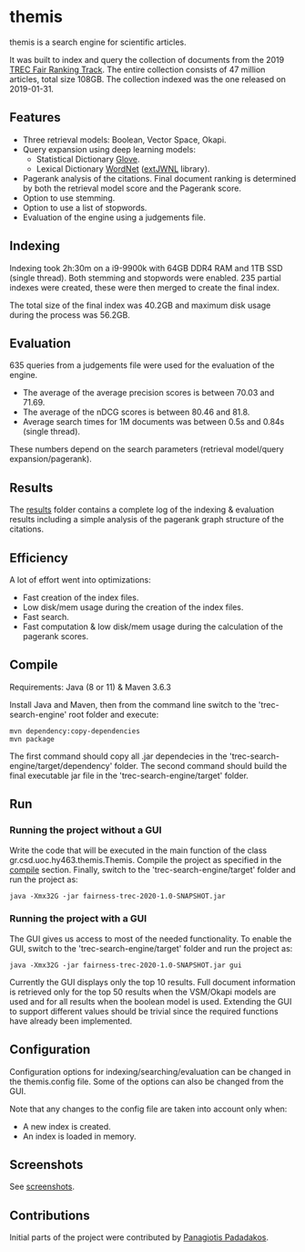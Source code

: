 # themis

themis is a search engine for scientific articles.

It was built to index and query the collection of documents from the 2019 [TREC Fair Ranking Track](https://fair-trec.github.io/). The entire collection consists of 47 million articles, total size 108GB. The collection indexed was the one released on 2019-01-31.

## Features

* Three retrieval models: Boolean, Vector Space, Okapi.
* Query expansion using deep learning models:
  * Statistical Dictionary [Glove](https://nlp.stanford.edu/projects/glove/).
  * Lexical Dictionary [WordNet](https://wordnet.princeton.edu/) ([extJWNL](http://extjwnl.sourceforge.net/) library).
* Pagerank analysis of the citations. Final document ranking is determined by both the retrieval model score and the Pagerank score.
* Option to use stemming.
* Option to use a list of stopwords.
* Evaluation of the engine using a judgements file.

## Indexing

Indexing took 2h:30m on a i9-9900k with 64GB DDR4 RAM and 1TB SSD (single thread). Both stemming and stopwords were enabled. 235 partial indexes were created, these were then merged to create the final index.

The total size of the final index was 40.2GB and maximum disk usage during the process was 56.2GB.

## Evaluation

635 queries from a judgements file were used for the evaluation of the engine.

* The average of the average precision scores is between 70.03 and 71.69.
* The average of the nDCG scores is between 80.46 and 81.8.
* Average search times for 1M documents was between 0.5s and 0.84s (single thread).

These numbers depend on the search parameters (retrieval model/query expansion/pagerank).

## Results

The [results](results/) folder contains a complete log of the indexing & evaluation results including a simple analysis of the pagerank graph structure of the citations.

## Efficiency

A lot of effort went into optimizations:

* Fast creation of the index files.
* Low disk/mem usage during the creation of the index files.
* Fast search.
* Fast computation & low disk/mem usage during the calculation of the pagerank scores.

## Compile

Requirements: Java (8 or 11) & Maven 3.6.3

Install Java and Maven, then from the command line switch to the 'trec-search-engine' root folder and execute:

    mvn dependency:copy-dependencies
    mvn package

The first command should copy all .jar dependecies in the 'trec-search-engine/target/dependency' folder. The second command should build the final executable jar file in the 'trec-search-engine/target' folder.

## Run

### Running the project without a GUI

Write the code that will be executed in the main function of the class gr.csd.uoc.hy463.themis.Themis. Compile the project as specified in the [compile](#Compile) section. Finally, switch to the 'trec-search-engine/target' folder and run the project as:

    java -Xmx32G -jar fairness-trec-2020-1.0-SNAPSHOT.jar

### Running the project with a GUI

The GUI gives us access to most of the needed functionality. To enable the GUI, switch to the 'trec-search-engine/target' folder and run the project as:

    java -Xmx32G -jar fairness-trec-2020-1.0-SNAPSHOT.jar gui

Currently the GUI displays only the top 10 results. Full document information is retrieved only for the top 50 results when the VSM/Okapi models are used and for all results when the boolean model is used. Extending the GUI to support different values should be trivial since the required functions have already been implemented.

## Configuration

Configuration options for indexing/searching/evaluation can be changed in the themis.config file. Some of the options can also be changed from the GUI.

Note that any changes to the config file are taken into account only when:

* A new index is created.
* An index is loaded in memory.

## Screenshots

See [screenshots](screenshots/).

## Contributions

Initial parts of the project were contributed by [Panagiotis Padadakos](https://github.com/papadako).
